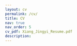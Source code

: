 ```yaml
---
layout: cv
permalink: /cv/
title: CV
nav: true
nav_order: 5
cv_pdf: Xiang_Jingyi_Resume.pdf
description: 
---
```

